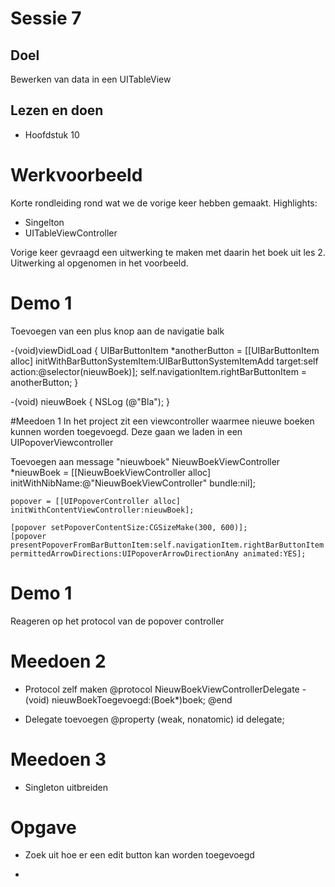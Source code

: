 # Sessie 7

## Doel
Bewerken van data in een UITableView

## Lezen en doen
* Hoofdstuk 10

# Werkvoorbeeld
Korte rondleiding rond wat we de vorige keer hebben gemaakt.
Highlights: 
- Singelton
- UITableViewController

Vorige keer gevraagd een uitwerking te maken met daarin het boek uit les 2. Uitwerking al opgenomen in het voorbeeld.

# Demo 1
Toevoegen van een plus knop aan de navigatie balk

-(void)viewDidLoad
{
    UIBarButtonItem *anotherButton = [[UIBarButtonItem alloc] initWithBarButtonSystemItem:UIBarButtonSystemItemAdd target:self action:@selector(nieuwBoek)];
    self.navigationItem.rightBarButtonItem = anotherButton;
}

-(void) nieuwBoek 
{
	NSLog (@"Bla");
}


#Meedoen 1
In het project zit een viewcontroller waarmee nieuwe boeken kunnen worden toegevoegd. Deze gaan we laden in een UIPopoverViewcontroller

Toevoegen aan message "nieuwboek"
	NieuwBoekViewController *nieuwBoek = [[NieuwBoekViewController alloc] initWithNibName:@"NieuwBoekViewController" bundle:nil];
    
    
	popover = [[UIPopoverController alloc] initWithContentViewController:nieuwBoek];
    
	[popover setPopoverContentSize:CGSizeMake(300, 600)];
	[popover presentPopoverFromBarButtonItem:self.navigationItem.rightBarButtonItem permittedArrowDirections:UIPopoverArrowDirectionAny animated:YES];

# Demo 1
Reageren op het protocol van de popover controller


# Meedoen 2


- Protocol zelf maken
	@protocol NieuwBoekViewControllerDelegate
	-(void) nieuwBoekToegevoegd:(Boek*)boek;
	@end

- Delegate toevoegen
	@property (weak, nonatomic) id<NieuwBoekViewControllerDelegate> delegate;


# Meedoen 3

- Singleton uitbreiden


# Opgave
- Zoek uit hoe er een edit button kan worden toegevoegd


-  